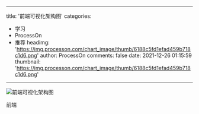 
---
title: '前端可视化架构图'
categories: 
 - 学习
 - ProcessOn
 - 推荐
headimg: 'https://img.processon.com/chart_image/thumb/6188c5fd1efad459b718c1d6.png'
author: ProcessOn
comments: false
date: 2021-12-26 01:15:59
thumbnail: 'https://img.processon.com/chart_image/thumb/6188c5fd1efad459b718c1d6.png'
---

<div>   
<img class="thumb" alt="前端可视化架构图" src="https://img.processon.com/chart_image/thumb/6188c5fd1efad459b718c1d6.png" referrerpolicy="no-referrer">
<p>前端</p>  
</div>
            